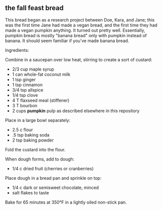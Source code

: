 the fall feast bread
---
This bread began as a research project between Doe, Kara, and Jane; this was the first time Jane had made a vegan bread, and the first time they had made a vegan pumpkin anything. It turned out pretty well. Essentially, pumpkin bread is mostly "banana bread" only with pumpkin instead of banana. It should seem familiar if you've made banana bread.

Ingredients:

Combine in a saucepan over low heat, stirring to create a sort of custard:
- 2/3 cup maple syrup
- 1 can whole-fat coconut milk
- 1 tsp ginger
- 1 tsp cinnamon
- 3/4 tsp allspice
- 1/4 tsp clove
- 4 T flaxseed meal (stiffener)
- 3 T bourbon
- 2 cups **pumpkin** pulp as described elsewhere in this repository

Place in a large bowl separately:
- 2.5 c flour
- .5 tsp baking soda
- 2 tsp baking powder

Fold the custard into the flour.

When dough forms, add to dough:
- 1/4 c dried fruit (cherries or cranberries)

Place dough in a bread pan and sprinkle on top:
- 1/4 c dark or semisweet chocolate, minced
- salt flakes to taste

Bake for 65 minutes at 350°F in a lightly oiled non-stick pan.
